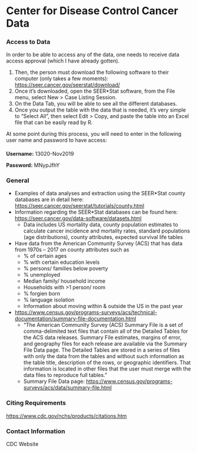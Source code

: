 # Center for Disease Control Cancer Data
### Access to Data
In order to be able to access any of the data, one needs to receive data access approval (which I have already gotten). 
1.	Then, the person must download the following software to their computer (only takes a few moments): https://seer.cancer.gov/seerstat/download/
2.	Once it’s downloaded, open the SEER*Stat software, from the File menu, select New > Case Listing Session.
3.	On the Data Tab, you will be able to see all the different databases. 
4.	Once you output the table with the data that is needed, it’s very simple to “Select All”, then select Edit > Copy, and paste the table into an Excel file that can be easily read by R. 

At some point during this process, you will need to enter in the following user name and password to have access:
####
**Username:** 13020-Nov2019

**Password:** MNypJfhY

### General
- Examples of data analyses and extraction using the SEER*Stat county databases are in detail here: https://seer.cancer.gov/seerstat/tutorials/county.html
- Information regarding the SEER*Stat databases can be found here: https://seer.cancer.gov/data-software/datasets.html
  - Data includes US mortality data, county population estimates to calculate cancer incidence and mortality rates, standard populations (age distributions), county attributes, expected survival life tables 
- Have data from the American Community Survey (ACS) that has data from 1970s – 2017 on county attributes such as  
  - % of certain ages 
  - % with certain education levels 
  - % persons/ families below poverty 
  - % unemployed
  - Median family/ household income 
  - Households with >1 person/ room 
  - % forgien born 
  - % language isolation 
  - Information about moving within & outside the US in the past year 
- https://www.census.gov/programs-surveys/acs/technical-documentation/summary-file-documentation.html
  - “The American Community Survey (ACS) Summary File is a set of comma-delimited text files that contain all of the Detailed Tables for the ACS data releases. Summary File estimates, margins of error, and geography files for each release are available via the Summary File Data page. The Detailed Tables are stored in a series of files with only the data from the tables and without such information as the table title, description of the rows, or geographic identifiers. That information is located in other files that the user must merge with the data files to reproduce full tables.”
  - Summary File Data page: https://www.census.gov/programs-surveys/acs/data/summary-file.html

### Citing Requirements
https://www.cdc.gov/nchs/products/citations.htm

### Contact Information
CDC Website
